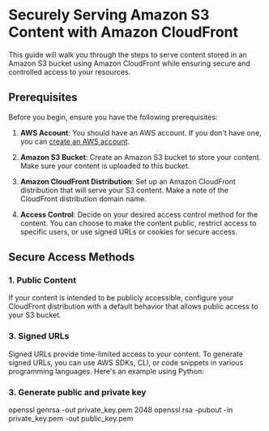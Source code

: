 # Securely Serving Amazon S3 Content with Amazon CloudFront

This guide will walk you through the steps to serve content stored in an Amazon S3 bucket using Amazon CloudFront while ensuring secure and controlled access to your resources.

## Prerequisites

Before you begin, ensure you have the following prerequisites:

1. **AWS Account**: You should have an AWS account. If you don't have one, you can [create an AWS account](https://aws.amazon.com/free/).

2. **Amazon S3 Bucket**: Create an Amazon S3 bucket to store your content. Make sure your content is uploaded to this bucket.

3. **Amazon CloudFront Distribution**: Set up an Amazon CloudFront distribution that will serve your S3 content. Make a note of the CloudFront distribution domain name.

4. **Access Control**: Decide on your desired access control method for the content. You can choose to make the content public, restrict access to specific users, or use signed URLs or cookies for secure access.

## Secure Access Methods

### 1. Public Content

If your content is intended to be publicly accessible, configure your CloudFront distribution with a default behavior that allows public access to your S3 bucket.

### 3. Signed URLs

Signed URLs provide time-limited access to your content. To generate signed URLs, you can use AWS SDKs, CLI, or code snippets in various programming languages. Here's an example using Python:

### 3. Generate public and private key

openssl genrsa -out private_key.pem 2048
openssl rsa -pubout -in private_key.pem -out public_key.pem
